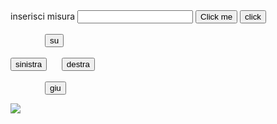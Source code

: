 <!DOCTYPE html>
<html>
<body>
<label>inserisci misura</label>
<input type="number" id="input">
<button id="car" onclick="myFunction1()">Click me</button>
<button onclick="myFunction()">click</button></br></br>
<button onclick="su()" style="margin-left:55px" >su</button></br></br>
<button onclick="sinistra()">sinistra</button>&nbsp&nbsp;&nbsp;&nbsp;&nbsp;
<button onclick="destra()">destra</button></br></br>
<button onclick="giu()" style="margin-left:55px">giu</button>


<p id="demo"></p>
<img src="download.jpg" id="img">

<script>
var grosso=document.img.style.width;
var aumenta= 19;
grosso=200;

function su(){
img.style.margin-top==input;
}
function giu(){

}
function destra(){
img.style.margin-right=input;
}
function sinistra(){

}
function myFunction() {
grosso += aumenta;
img.style.width=grosso.aumenta;

    document.getElementById("demo").innerHTML = "Hello World";
	document.getElementById("car").style.visibility="hidden";
	//document.getElementById("img").style.visibility="hidden";
	document.getElementById("img").margin-left=150px;
}
</script>
</body>
</html>
